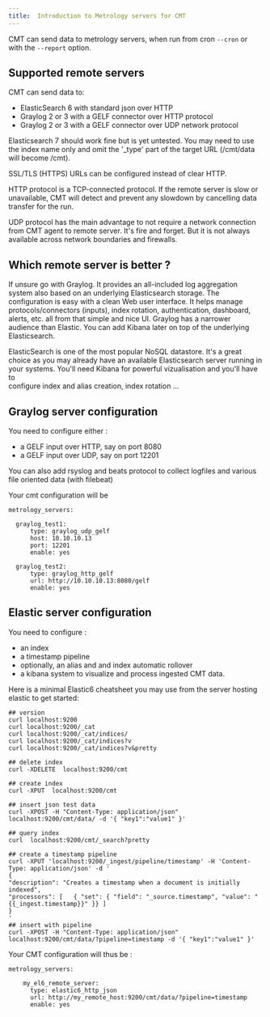 ```yaml
---
title:  Introduction to Metrology servers for CMT
---
```



CMT can send data to metrology servers, when run from cron `--cron` or with the `--report` option.


## Supported remote servers

CMT can send data to:

* ElasticSearch 6 with standard json over HTTP
* Graylog 2 or 3 with a GELF connector over HTTP protocol
* Graylog 2 or 3 with a GELF connector over UDP network protocol

Elasticsearch 7 should work fine but is yet untested. You may need to use the index name only and omit the '_type' part of the target URL (/cmt/data will become /cmt).

SSL/TLS (HTTPS) URLs can be configured instead of clear HTTP.

HTTP protocol is a TCP-connected protocol. If the remote server is slow or unavailable, CMT will detect and prevent any slowdown by cancelling data transfer for the run.

UDP protocol has the main advantage to not require a network connection from CMT agent to remote server. It's fire and forget. But it is not always available across network boundaries and firewalls.



## Which remote server is better ?

If unsure go with Graylog. It provides an all-included log aggregation system also based on an underlying Elasticsearch storage. The configuration is easy with a clean Web user interface. It helps manage protocols/connectors (inputs), index rotation, authentication, dashboard, alerts, etc. all from that simple and nice UI. Graylog has a narrower audience than Elastic. You can add Kibana later on top of the underlying Elasticsearch.


ElasticSearch is one of the most popular NoSQL datastore. It's a great choice as you may already have an available Elasticsearch server running in your systems. You'll need Kibana for powerful vizualisation and you'll have to  
configure index and alias creation, index rotation ... 



## Graylog server configuration

You need to configure either :

* a GELF input over HTTP, say on port 8080
* a GELF input over UDP, say on port 12201

You can also add rsyslog and beats protocol to collect logfiles and various file oriented data (with filebeat)

Your cmt configuration will be

    metrology_servers:

      graylog_test1:
          type: graylog_udp_gelf
          host: 10.10.10.13
          port: 12201
          enable: yes
      
      graylog_test2:
          type: graylog_http_gelf
          url: http://10.10.10.13:8080/gelf
          enable: yes


##  Elastic server configuration

You need to configure :

* an index
* a timestamp pipeline
* optionally, an alias and and index automatic rollover
* a kibana system to visualize and process ingested CMT data.


Here is a minimal Elastic6 cheatsheet you may use from the server hosting elastic to get started:

    ## version
    curl localhost:9200
    curl localhost:9200/_cat
    curl localhost:9200/_cat/indices/
    curl localhost:9200/_cat/indices?v
    curl localhost:9200/_cat/indices?v&pretty

    ## delete index
    curl -XDELETE  localhost:9200/cmt

    ## create index
    curl -XPUT  localhost:9200/cmt

    ## insert json test data
    curl -XPOST -H "Content-Type: application/json" localhost:9200/cmt/data/ -d '{ "key1":"value1" }'

    ## query index
    curl  localhost:9200/cmt/_search?pretty

    ## create a timestamp pipeline
    curl -XPUT 'localhost:9200/_ingest/pipeline/timestamp' -H 'Content-Type: application/json' -d '
    {
    "description": "Creates a timestamp when a document is initially indexed",
    "processors": [   { "set": { "field": "_source.timestamp", "value": "{{_ingest.timestamp}}" }} ]
    }
    '
    ## insert with pipeline
    curl -XPOST -H "Content-Type: application/json" localhost:9200/cmt/data/?pipeline=timestamp -d '{ "key1":"value1" }'


Your CMT  configuration will thus be :

    metrology_servers:      

        my_el6_remote_server:
          type: elastic6_http_json
          url: http://my_remote_host:9200/cmt/data/?pipeline=timestamp
          enable: yes



